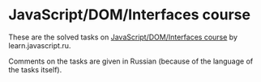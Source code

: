 JavaScript/DOM/Interfaces course
===============================

These are the solved tasks on [JavaScript/DOM/Interfaces course](http://javascript.info/courses/js) by learn.javascript.ru.

Comments on the tasks are given in Russian (because of the language of the tasks itself).
